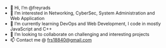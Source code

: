 - 👋 Hi, I’m @freyrads
- 👀 I’m interested in Networking, CyberSec, System Administration and Web Application
- 🌱 I’m currently learning DevOps and Web Development, I code in mostly JavaScript and C++
- 💞️ I’m looking to collaborate on challenging and interesting projects
- 📫 Contact me @ frs18840@gmail.com
